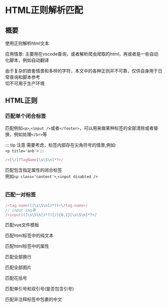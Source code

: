# HTML正则解析匹配

## 概要

使用正则解析html文本

应用情景: 主要用在vscode查询，或者解析爬虫爬取的html，再或者是一些自动化脚本，例如自动翻译  

由于复杂的嵌套情景和多样的字符，本文中的各种正则并不可靠，仅供自身用于日常查询和脚本参考  
切不可用于生产环境  


## HTML正则


### 匹配单个闭合标签

匹配例如`<p>`,`<input />`或者`</footer>`，可以用来做某种标签的全部清除或者替换，例如处理`</br>`等

::: tip 注意
需要考虑，标签内部存在尖角符号的情景,例如:  
`<p title='a>b'>`
:::

```js
/<[\/]?TagName[\s\S\n]*?>/
```

匹配包含指定属性的闭合标签  
例如`<p class='content'>`,`<input disabled />`

```js

```

### 匹配一对标签


```js
/<tag-name(([\s\S\n])*?)<\/tag-name>/
// input img等 
/<input(([\s\S\n])*?)[/]{0,1}[\s\S\n]*?>/
```



匹配vue文件模板

匹配html标签中的纯文本

匹配html标签中的属性

匹配全部换行


匹配全部图片


匹配花括号


匹配单引号和双引号(是否包含引号)

匹配非注释标签中包裹的中文



